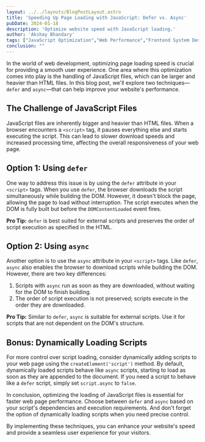 ```yaml
---
layout: ../../layouts/BlogPostLayout.astro
title: 'Speeding Up Page Loading with JavaScript: Defer vs. Async'
pubDate: 2024-01-18
description: 'Optimize website speed with JavaScript loading.'
author: 'Akshay Bhandary'
tags: ["JavaScript Optimization","Web Performance","Frontend System Design"]
conclusion: ""
---
```


In the world of web development, optimizing page loading speed is crucial for providing a smooth user experience. One area where this optimization comes into play is the handling of JavaScript files, which can be larger and heavier than HTML files. In this blog post, we'll explore two techniques—`defer` and `async`—that can help improve your website's performance.

## The Challenge of JavaScript Files

JavaScript files are inherently bigger and heavier than HTML files. When a browser encounters a `<script>` tag, it pauses everything else and starts executing the script. This can lead to slower download speeds and increased processing time, affecting the overall responsiveness of your web page.

## Option 1: Using `defer`

One way to address this issue is by using the `defer` attribute in your `<script>` tags. When you use `defer`, the browser downloads the script simultaneously while building the DOM. However, it doesn't block the page, allowing the page to load without interruption. The script executes when the DOM is fully built but before the `DOMContentLoaded` event fires.

**Pro Tip:** `defer` is best suited for external scripts and preserves the order of script execution as specified in the HTML.

## Option 2: Using `async`

Another option is to use the `async` attribute in your `<script>` tags. Like `defer`, `async` also enables the browser to download scripts while building the DOM. However, there are two key differences:

1. Scripts with `async` run as soon as they are downloaded, without waiting for the DOM to finish building.
2. The order of script execution is not preserved; scripts execute in the order they are downloaded.

**Pro Tip:** Similar to `defer`, `async` is suitable for external scripts. Use it for scripts that are not dependent on the DOM's structure.

## Bonus: Dynamically Loading Scripts

For more control over script loading, consider dynamically adding scripts to your web page using the `createElement('script')` method. By default, dynamically loaded scripts behave like `async` scripts, starting to load as soon as they are appended to the document. If you need a script to behave like a `defer` script, simply set `script.async` to `false`.

In conclusion, optimizing the loading of JavaScript files is essential for faster web page performance. Choose between `defer` and `async` based on your script's dependencies and execution requirements. And don't forget the option of dynamically loading scripts when you need precise control.

By implementing these techniques, you can enhance your website's speed and provide a seamless user experience for your visitors.
